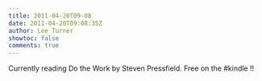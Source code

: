 ```yaml
---
title: 2011-04-20T09-08
date: 2011-04-20T09:08:35Z
author: Lee Turner
showtoc: false
comments: true
---
```


Currently reading Do the Work by Steven Pressfield. Free on the #kindle !!

